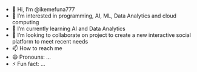 - 👋 Hi, I’m @ikemefuna777
- 👀 I’m interested in programming, AI, ML, Data Analytics and cloud computing 
- 🌱 I’m currently learning AI and Data Analytics
- 💞️ I’m looking to collaborate on project to create a new interactive social platform to meet recent needs
- 📫 How to reach me
- 😄 Pronouns: ...
- ⚡ Fun fact: ...

<!---
ikemefuna777/ikemefuna777 is a ✨ special ✨ repository because its `README.md` (this file) appears on your GitHub profile.
You can click the Preview link to take a look at your changes.
--->
